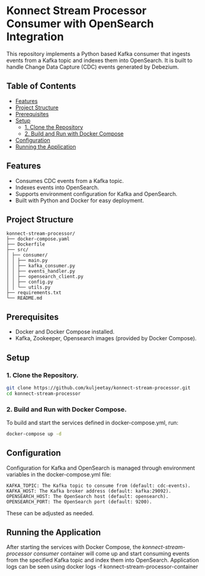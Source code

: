# Konnect Stream Processor Consumer with OpenSearch Integration

This repository implements a Python based Kafka consumer that ingests events from a Kafka topic and indexes them into OpenSearch. It is built to handle Change Data Capture (CDC) events generated by Debezium.

## Table of Contents


- [Features](#features)
- [Project Structure](#project-structure)
- [Prerequisites](#prerequisites)
- [Setup](#setup)
  - [1. Clone the Repository](#1-clone-the-repository)
  - [2. Build and Run with Docker Compose](#2-build-and-run-with-docker-compose)
- [Configuration](#configuration)
- [Running the Application](#running-the-application)

## Features

- Consumes CDC events from a Kafka topic.
- Indexes events into OpenSearch.
- Supports environment configuration for Kafka and OpenSearch.
- Built with Python and Docker for easy deployment.

## Project Structure
    konnect-stream-processor/
    ├── docker-compose.yaml
    ├── Dockerfile
    ├── src/
    │ ├── consumer/
    │ │ ├── main.py
    │ │ ├── kafka_consumer.py
    │ │ ├── events_handler.py
    │ │ ├── opensearch_client.py
    │ │ ├── config.py
    │ │ └── utils.py
    ├── requirements.txt
    └── README.md

## Prerequisites

- Docker and Docker Compose installed.
- Kafka, Zookeeper, Opensearch images (provided by Docker Compose).

## Setup

### 1. Clone the Repository.
```sh
git clone https://github.com/kuljeetay/konnect-stream-processor.git
cd konnect-stream-processor
```


### 2. Build and Run with Docker Compose.

To build and start the services defined in docker-compose.yml, run:
```sh
docker-compose up -d
```

## Configuration

Configuration for Kafka and OpenSearch is managed through environment variables in the docker-compose.yml file:

    KAFKA_TOPIC: The Kafka topic to consume from (default: cdc-events).
    KAFKA_HOST: The Kafka broker address (default: kafka:29092).
    OPENSEARCH_HOST: The OpenSearch host (default: opensearch).
    OPENSEARCH_PORT: The OpenSearch port (default: 9200).

These can be adjusted as needed.

## Running the Application

After starting the services with Docker Compose, the *konnect-stream-processor consumer* container will come up and start consuming events from the specified Kafka topic and index them into OpenSearch. Application logs can be seen using docker logs -f konnect-stream-processor-container